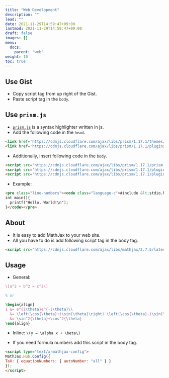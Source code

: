 ```yaml
---
title: "Web Development"
description: ""
lead: ""
date: 2021-11-29T14:59:47+09:00
lastmod: 2021-11-29T14:59:47+09:00
draft: false
images: []
menu: 
  docs:
    parent: "web"
weight: 10
toc: true
---
```


## Use Gist

- Copy script tag from up right of the Gist.
- Paste script tag in the `body`.

## Use `prism.js`

- [`prism.js`](https://prismjs.com/) is a syntax highlighter written in js.
- Add the following code in the `head`.

```html
<link href='https://cdnjs.cloudflare.com/ajax/libs/prism/1.17.1/themes/prism-twilight.min.css' rel='stylesheet'/>
<link href='https://cdnjs.cloudflare.com/ajax/libs/prism/1.17.1/plugins/line-numbers/prism-line-numbers.min.css' rel='stylesheet'/>
```

- Additionally, insert following code in the `body`.

```html
<script src='https://cdnjs.cloudflare.com/ajax/libs/prism/1.17.1/prism.min.js'/>
<script src='https://cdnjs.cloudflare.com/ajax/libs/prism/1.17.1/plugins/autoloader/prism-autoloader.min.js'/>
<script src='https://cdnjs.cloudflare.com/ajax/libs/prism/1.17.1/plugins/line-numbers/prism-line-numbers.min.js'/>
```

- Example:

```html
<pre class="line-numbers"><code class="language-c">#include &lt;stdio.h&gt;
int main(){
  printf("Hello, World!\n");
}</code></pre>
```

## About

- It is easy to add MathJax to your web site.
- All you have to do is add following script tag in the body tag.

```html
<script src="https://cdnjs.cloudflare.com/ajax/libs/mathjax/2.7.5/latest.js?config=TeX-MML-AM_CHTML" async></script>
```

## Usage

- General:

```latex
\[a^2 + b^2 = c^2\]

% or

\begin{align}
1 &= e^{i\theta}e^{-i\theta}\\
  &= \left(\cos{\theta}+i\sin{\theta}\right) \left(\cos{\theta}-i\sin{\theta}\right)\\
  &= \sin^2{\theta}+\cos^2{\theta}
\end{align}
```

- Inline: `\(y = \alpha x + \beta\)`

- If you need formula numbers add this script in the body tag.

```html
<script type="text/x-mathjax-config">
MathJax.Hub.Config({
TeX: { equationNumbers: { autoNumber: "all" } }
});
</script>
```
